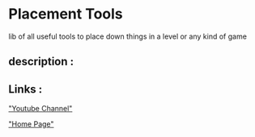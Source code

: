 # Placement Tools
lib of all useful tools to place down things in a level or any kind of game

## description :

## Links :
["Youtube Channel"](https://www.youtube.com/channel/UC-_DDdI316_BYs7HlO260OA)

["Home Page"](https://github.com/Light974-M/UnityPersonalDataBank)

